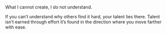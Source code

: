 What I cannot create, I do not understand.


If you can’t understand why others find it hard, your talent lies there.
Talent isn’t earned through effort it’s found in the direction where you move farther with ease.
